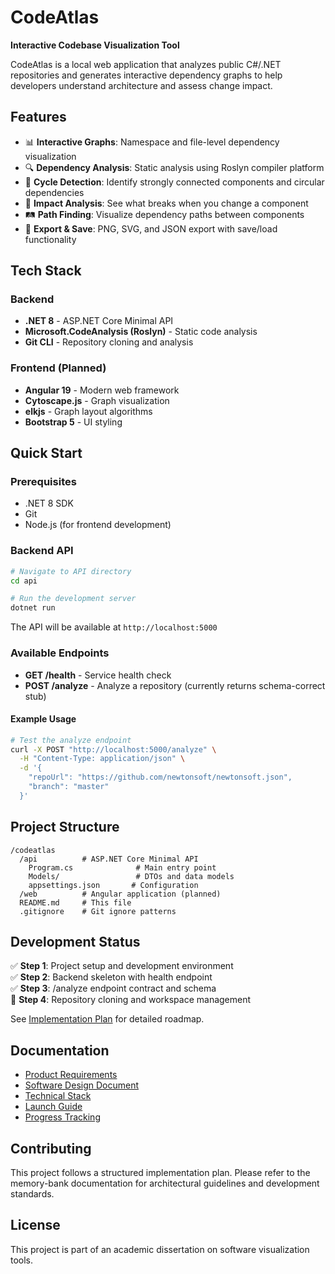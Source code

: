 # CodeAtlas

**Interactive Codebase Visualization Tool**

CodeAtlas is a local web application that analyzes public C#/.NET repositories and generates interactive dependency graphs to help developers understand architecture and assess change impact.

## Features

- 📊 **Interactive Graphs**: Namespace and file-level dependency visualization
- 🔍 **Dependency Analysis**: Static analysis using Roslyn compiler platform
- 🔄 **Cycle Detection**: Identify strongly connected components and circular dependencies
- 🎯 **Impact Analysis**: See what breaks when you change a component
- 🛤️ **Path Finding**: Visualize dependency paths between components
- 💾 **Export & Save**: PNG, SVG, and JSON export with save/load functionality

## Tech Stack

### Backend
- **.NET 8** - ASP.NET Core Minimal API
- **Microsoft.CodeAnalysis (Roslyn)** - Static code analysis
- **Git CLI** - Repository cloning and analysis

### Frontend (Planned)
- **Angular 19** - Modern web framework
- **Cytoscape.js** - Graph visualization
- **elkjs** - Graph layout algorithms
- **Bootstrap 5** - UI styling

## Quick Start

### Prerequisites
- .NET 8 SDK
- Git
- Node.js (for frontend development)

### Backend API

```bash
# Navigate to API directory
cd api

# Run the development server
dotnet run
```

The API will be available at `http://localhost:5000`

### Available Endpoints

- **GET /health** - Service health check
- **POST /analyze** - Analyze a repository (currently returns schema-correct stub)

#### Example Usage

```bash
# Test the analyze endpoint
curl -X POST "http://localhost:5000/analyze" \
  -H "Content-Type: application/json" \
  -d '{
    "repoUrl": "https://github.com/newtonsoft/newtonsoft.json",
    "branch": "master"
  }'
```

## Project Structure

```
/codeatlas
  /api          # ASP.NET Core Minimal API
    Program.cs              # Main entry point
    Models/                 # DTOs and data models
    appsettings.json       # Configuration
  /web          # Angular application (planned)
  README.md     # This file
  .gitignore    # Git ignore patterns
```

## Development Status

✅ **Step 1**: Project setup and development environment  
✅ **Step 2**: Backend skeleton with health endpoint  
✅ **Step 3**: /analyze endpoint contract and schema  
🔄 **Step 4**: Repository cloning and workspace management  

See [Implementation Plan](../memory-bank/IMPLEMENTATION_PLAN.md) for detailed roadmap.

## Documentation

- [Product Requirements](../memory-bank/PRD.md)
- [Software Design Document](../memory-bank/SDD.md)
- [Technical Stack](../memory-bank/TECHSTACK.md)
- [Launch Guide](../memory-bank/LAUNCH_GUIDE.md)
- [Progress Tracking](../memory-bank/progress.md)

## Contributing

This project follows a structured implementation plan. Please refer to the memory-bank documentation for architectural guidelines and development standards.

## License

This project is part of an academic dissertation on software visualization tools.

